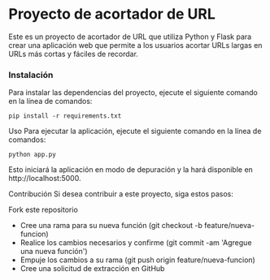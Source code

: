 # Proyecto de acortador de URL

Este es un proyecto de acortador de URL que utiliza Python y Flask para crear una aplicación web que permite a los usuarios acortar URLs largas en URLs más cortas y fáciles de recordar.

### Instalación
Para instalar las dependencias del proyecto, ejecute el siguiente comando en la línea de comandos:

```console
pip install -r requirements.txt
```

Uso
Para ejecutar la aplicación, ejecute el siguiente comando en la línea de comandos:

```console
python app.py
```

Esto iniciará la aplicación en modo de depuración y la hará disponible en http://localhost:5000.

Contribución
Si desea contribuir a este proyecto, siga estos pasos:

Fork este repositorio
- Cree una rama para su nueva función (git checkout -b feature/nueva-funcion)
- Realice los cambios necesarios y confirme (git commit -am 'Agregue una nueva función')
- Empuje los cambios a su rama (git push origin feature/nueva-funcion)
- Cree una solicitud de extracción en GitHub
